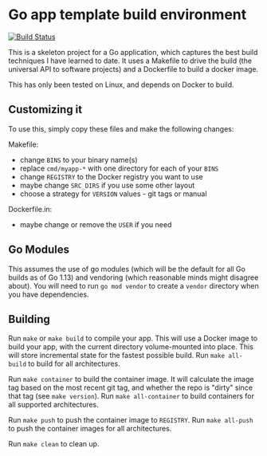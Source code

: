 # Go app template build environment
[![Build Status](https://travis-ci.org/thockin/go-build-template.svg?branch=master)](https://travis-ci.org/thockin/go-build-template) 

This is a skeleton project for a Go application, which captures the best build
techniques I have learned to date.  It uses a Makefile to drive the build (the
universal API to software projects) and a Dockerfile to build a docker image.

This has only been tested on Linux, and depends on Docker to build.

## Customizing it

To use this, simply copy these files and make the following changes:

Makefile:
   - change `BINS` to your binary name(s)
   - replace `cmd/myapp-*` with one directory for each of your `BINS`
   - change `REGISTRY` to the Docker registry you want to use
   - maybe change `SRC_DIRS` if you use some other layout
   - choose a strategy for `VERSION` values - git tags or manual

Dockerfile.in:
   - maybe change or remove the `USER` if you need

## Go Modules

This assumes the use of go modules (which will be the default for all Go builds
as of Go 1.13) and vendoring (which reasonable minds might disagree about).
You will need to run `go mod vendor` to create a `vendor` directory when you
have dependencies.

## Building

Run `make` or `make build` to compile your app.  This will use a Docker image
to build your app, with the current directory volume-mounted into place.  This
will store incremental state for the fastest possible build.  Run `make
all-build` to build for all architectures.

Run `make container` to build the container image.  It will calculate the image
tag based on the most recent git tag, and whether the repo is "dirty" since
that tag (see `make version`).  Run `make all-container` to build containers
for all supported architectures.

Run `make push` to push the container image to `REGISTRY`.  Run `make all-push`
to push the container images for all architectures.

Run `make clean` to clean up.
